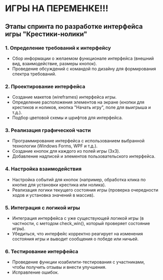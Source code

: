 # ИГРЫ НА ПЕРЕМЕНКЕ!!!

## Этапы спринта по разработке интерфейса игры "Крестики-нолики"

### 1. Определение требований к интерфейсу
   - Сбор информации о желаемом функционале интерфейса (внешний вид, взаимодействие, размеры кнопок).
   - Проведение обсуждений с командой по дизайну для формирования спектра требований.

### 2. Проектирование интерфейса
   - Создание макетов (wireframes) интерфейса игры.
   - Определение расположения элементов на экране (кнопки для крестиков и ноликов, кнопка "Начать игру", поле для выигрыша и т.д.).
   - Подбор цветовой схемы и шрифтов для интерфейса.

### 3. Реализация графической части
   - Программирование интерфейса с использованием выбранной технологии (Windows Forms, WPF и т.д.).
   - Создание кнопок для каждого из полей игры (3x3).
   - Добавление надписей и элементов пользовательского интерфейса.

### 4. Настройка взаимодействия
   - Настройка событий для кнопок (например, обработка клика по кнопке для установки крестика или нолика).
   - Реализация логики текущего состояния игры (проверка очередности ходов и установка значений в массив).

### 5. Интеграция с логикой игры
   - Интеграция интерфейса с уже существующей логикой игры (в частности, с методом check_win(), который проверяет состояние игры).
   - Убедиться, что интерфейс корректно реагирует на изменения состояния игры и выводит сообщения о победе или ничьей.

### 6. Тестирование интерфейса
   - Проведение функции юзабилити-тестирования с участниками, чтобы получить отзывы и внести улучшения.
   - Исправление ошибок.